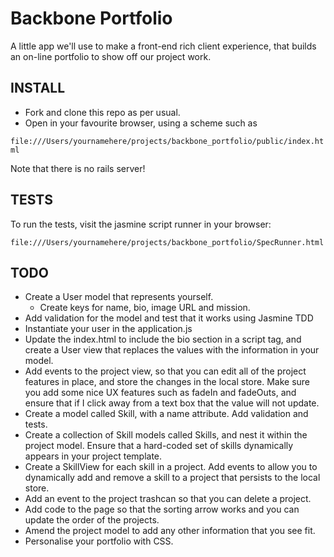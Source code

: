 # Backbone Portfolio

A little app we'll use to make a front-end rich client experience, that builds
an on-line portfolio to show off our project work.

## INSTALL

* Fork and clone this repo as per usual.
* Open in your favourite browser, using a scheme such as

```file:///Users/yournamehere/projects/backbone_portfolio/public/index.html```

Note that there is no rails server!

## TESTS

To run the tests, visit the jasmine script runner in your browser:

```file:///Users/yournamehere/projects/backbone_portfolio/SpecRunner.html```


## TODO

* Create a User model that represents yourself.
  * Create keys for name, bio, image URL and mission.
* Add validation for the model and test that it works using Jasmine TDD
* Instantiate your user in the application.js
* Update the index.html to include the bio section in a script tag, and create a User view that replaces the values with the information in your model.
* Add events to the project view, so that you can edit all of the project features in place, and store the changes in the local store. Make sure you add some nice UX features such as fadeIn and fadeOuts, and ensure that if I click away from a text box that the value will not update.
* Create a model called Skill, with a name attribute. Add validation and tests.
* Create a collection of Skill models called Skills, and nest it within the project model. Ensure that a hard-coded set of skills dynamically appears in your project template.
* Create a SkillView for each skill in a project. Add events to allow you to dynamically add and remove a skill to a project that persists to the local store.
* Add an event to the project trashcan so that you can delete a project.
* Add code to the page so that the sorting arrow works and you can update the order of the projects.
* Amend the project model to add any other information that you see fit.
* Personalise your portfolio with CSS.